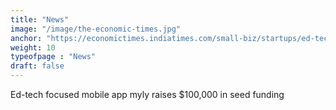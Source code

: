```yaml
---
title: "News"
image: "/image/the-economic-times.jpg"
anchor: "https://economictimes.indiatimes.com/small-biz/startups/ed-tech-focused-mobile-app-myly-raises-100000-in-seed-funding/articleshow/50473261.cms"  
weight: 10
typeofpage : "News"
draft: false
---
```


Ed-tech focused mobile app myly raises $100,000 in seed funding

